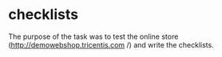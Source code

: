 # checklists
The purpose of the task was to test the online store (http://demowebshop.tricentis.com /) and write the checklists.
